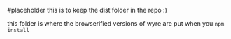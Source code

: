 #placeholder
this is to keep the dist folder in the repo :)

this folder is where the browserified versions of wyre are put when you `npm install`